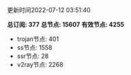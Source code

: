 更新时间2022-07-12 03:51:40

**总订阅: 377**
**总节点: 15607**
**有效节点: 4255**
- trojan节点: 401
- ss节点: 1558
- ssr节点: 28
- v2ray节点: 2268
